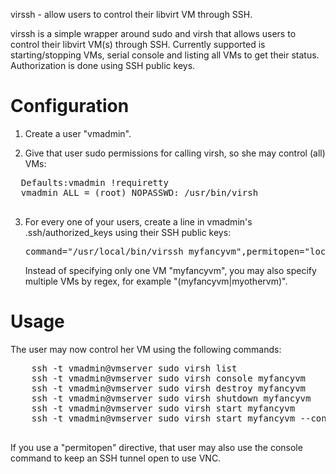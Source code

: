 virssh - allow users to control their libvirt VM through SSH.

virssh is a simple wrapper around sudo and virsh that allows users to control
their libvirt VM(s) through SSH. Currently supported is starting/stopping VMs,
serial console and listing all VMs to get their status. Authorization is done
using SSH public keys.

Configuration
=============

1. Create a user "vmadmin".

2. Give that user sudo permissions for calling virsh, so she may control (all)
   VMs:

  <pre>
  Defaults:vmadmin !requiretty
  vmadmin ALL = (root) NOPASSWD: /usr/bin/virsh
  </pre>

3. For every one of your users, create a line in vmadmin's .ssh/authorized_keys
   using their SSH public keys:

   <pre>command="/usr/local/bin/virssh myfancyvm",permitopen="localhost:5915",no-X11-forwarding,no-agent-forwarding ssh-rsa AAAAB...== myfancyuser@hjome</pre>

   Instead of specifying only one VM "myfancyvm", you may also specify multiple
   VMs by regex, for example "(myfancyvm|myothervm)".

Usage
=====

  The user may now control her VM using the following commands:

  <pre>
    ssh -t vmadmin@vmserver sudo virsh list
    ssh -t vmadmin@vmserver sudo virsh console myfancyvm
    ssh -t vmadmin@vmserver sudo virsh destroy myfancyvm
    ssh -t vmadmin@vmserver sudo virsh shutdown myfancyvm
    ssh -t vmadmin@vmserver sudo virsh start myfancyvm
    ssh -t vmadmin@vmserver sudo virsh start myfancyvm --console
  </pre>

  If you use a "permitopen" directive, that user may also use the console 
  command to keep an SSH tunnel open to use VNC.
